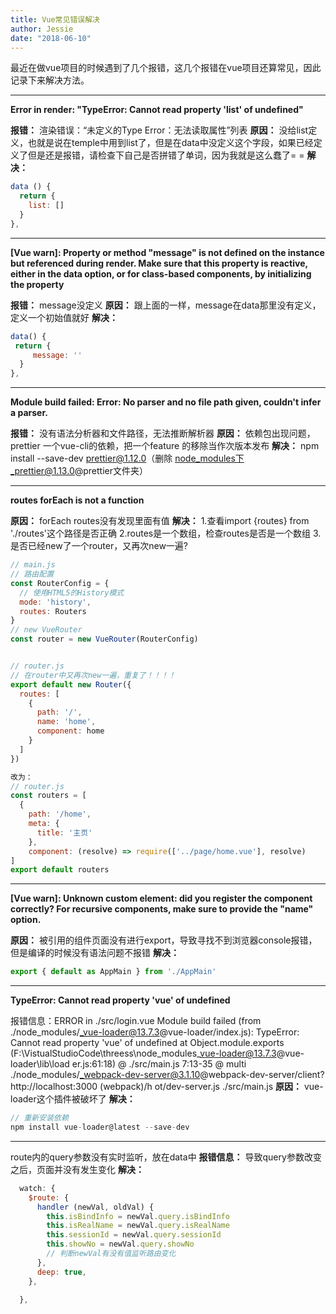 ```yaml
---
title: Vue常见错误解决
author: Jessie
date: "2018-06-10"
---
```

最近在做vue项目的时候遇到了几个报错，这几个报错在vue项目还算常见，因此记录下来解决方法。

----------

**Error in render: "TypeError: Cannot read property 'list' of undefined"**

**报错：** 渲染错误：“未定义的Type Error：无法读取属性”列表
**原因：** 没给list定义，也就是说在temple中用到list了，但是在data中没定义这个字段，如果已经定义了但是还是报错，请检查下自己是否拼错了单词，因为我就是这么蠢了= =
**解决：**

```js
data () {
  return {
    list: []
  }
},
```

----------

**[Vue warn]: Property or method "message" is not defined on the instance but referenced during render. Make sure that this property is reactive, either in the data option, or for class-based components, by initializing the property**

**报错：** message没定义
**原因：** 跟上面的一样，message在data那里没有定义，定义一个初始值就好
**解决：**

```js
data() {
 return {
     message: ''
  }
},
```

----------

**Module build failed: Error: No parser and no file path given, couldn't infer a parser.**

**报错：** 没有语法分析器和文件路径，无法推断解析器
**原因：** 依赖包出现问题，prettier 一个vue-cli的依赖，把一个feature 的移除当作次版本发布
**解决：** npm install --save-dev prettier@1.12.0（删除 node_modules下_prettier@1.13.0@prettier文件夹）

----------

**routes forEach is not a function**

**原因：** forEach routes没有发现里面有值
**解决：**
1.查看import {routes} from './routes'这个路径是否正确
2.routes是一个数组，检查routes是否是一个数组
3.是否已经new了一个router，又再次new一遍?

```js
// main.js
// 路由配置
const RouterConfig = {
  // 使用HTML5的History模式
  mode: 'history',
  routes: Routers
}
// new VueRouter
const router = new VueRouter(RouterConfig)


// router.js
// 在router中又再次new一遍，重复了！！！！
export default new Router({
  routes: [
    {
      path: '/',
      name: 'home',
      component: home
    }
  ]
})

改为：
// router.js
const routers = [
  {
    path: '/home',
    meta: {
      title: '主页'
    },
    component: (resolve) => require(['../page/home.vue'], resolve)
]
export default routers

```

----------
**[Vue warn]: Unknown custom element: did you register the component correctly? For recursive components, make sure to provide the "name" option.**

**原因：** 被引用的组件页面没有进行export，导致寻找不到浏览器console报错，但是编译的时候没有语法问题不报错
**解决：**

```js
export { default as AppMain } from './AppMain'
```

----------
**TypeError: Cannot read property 'vue' of undefined**

报错信息：ERROR in ./src/login.vue Module build failed (from ./node_modules/_vue-loader@13.7.3@vue-loader/index.js): TypeError: Cannot read property 'vue' of undefined at Object.module.exports (F:\VistualStudioCode\threess\node_modules\_vue-loader@13.7.3@vue-loader\lib\load er.js:61:18) @ ./src/main.js 7:13-35 @ multi ./node_modules/_webpack-dev-server@3.1.10@webpack-dev-server/client?http://localhost:3000 (webpack)/h ot/dev-server.js ./src/main.js
**原因：** vue-loader这个插件被破坏了
**解决：**

```js
// 重新安装依赖
npm install vue-loader@latest --save-dev
```

----------
route内的query参数没有实时监听，放在data中
**报错信息：** 导致query参数改变之后，页面并没有发生变化
**解决：**

```js
  watch: {
    $route: {
      handler (newVal, oldVal) {
        this.isBindInfo = newVal.query.isBindInfo
        this.isRealName = newVal.query.isRealName
        this.sessionId = newVal.query.sessionId
        this.showNo = newVal.query.showNo
        // 判断newVal有没有值监听路由变化
      },
      deep: true,
    },

  },
```
